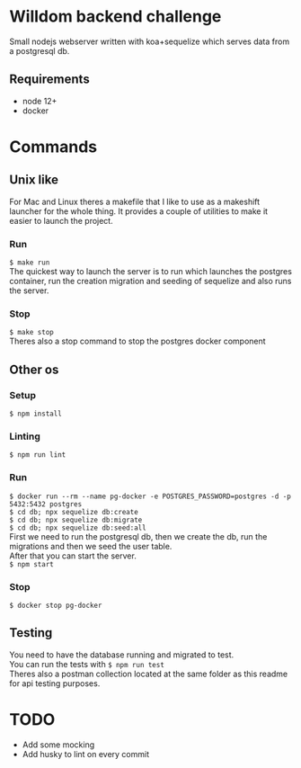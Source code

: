 # Willdom backend challenge

Small nodejs webserver written with koa+sequelize which serves data from a postgresql db.

## Requirements

- node 12+
- docker

# Commands

## Unix like

For Mac and Linux theres a makefile that I like to use as a makeshift launcher for the whole thing. It provides a couple of utilities to make it easier to launch the project.

### Run

`$ make run`  
The quickest way to launch the server is to run which launches the postgres container, run the creation migration and seeding of sequelize and also runs the server.

### Stop

`$ make stop`  
Theres also a stop command to stop the postgres docker component

## Other os

### Setup

`$ npm install`

### Linting

`$ npm run lint`

### Run

`$ docker run --rm --name pg-docker -e POSTGRES_PASSWORD=postgres -d -p 5432:5432 postgres`  
`$ cd db; npx sequelize db:create`  
`$ cd db; npx sequelize db:migrate`  
`$ cd db; npx sequelize db:seed:all`  
First we need to run the postgresql db, then we create the db, run the migrations and then we seed the user table.  
After that you can start the server.  
`$ npm start`

### Stop

`$ docker stop pg-docker`

## Testing

You need to have the database running and migrated to test.  
You can run the tests with `$ npm run test`  
Theres also a postman collection located at the same folder as this readme for api testing purposes.

# TODO

- Add some mocking
- Add husky to lint on every commit
